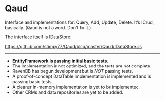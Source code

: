 Qaud
====

Interface and implementations for: Query, Add, Update, Delete. It's ICrud, basically. (Qaud is not a word. Don't fix it.)

The interface itself is IDataStore:

https://github.com/stimpy77/Qaud/blob/master/Qaud/IDataStore.cs

---

* **EntityFramework is passing initial basic tests.**
* The implementation is not optimized, and the tests are not complete.
* RavenDB has begun development but is *NOT* passing tests. 
* A proof-of-concept DataTable implementation is implemented and is passing basic tests.
* A cleaner in-memory implementation is yet to be implemented.
* Other ORMs and data repositories are yet to be added.
